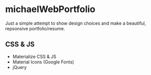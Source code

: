 # michaelWebPortfolio
Just a simple attempt to show design choices and make a beautiful, repsonsive portfolio/resume.

## CSS & JS
* Materialize CSS & JS
* Material Icons (Google Fonts)
* jQuery
